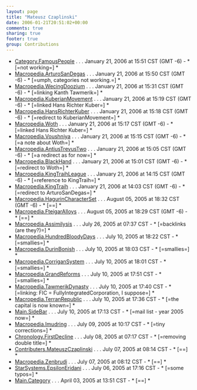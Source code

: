 ```yaml
---
layout: page
title: "Mateusz Czaplinski"
date: 2006-01-21T20:51:02+00:00
comments: true
sharing: true
footer: true
group: Contributions
---
```


* [Category.FamousPeople](/category/famous-people)  . . . January 21, 2006 at 15:51 CST (GMT -6) - * [=not working=] * 
* [Macropedia.ArturoSanDegas](/macropedia/arturo-san-degas)  . . . January 21, 2006 at 15:50 CST (GMT -6) - * [=umph, categories not working.=] * 
* [Macropedia.WecingDoozium](/macropedia/wecing-doozium)  . . . January 21, 2006 at 15:31 CST (GMT -6) - * [=linking Kanth Tawmerik=] * 
* [Macropedia.KuberianMovement](/macropedia/kuberian-movement)  . . . January 21, 2006 at 15:19 CST (GMT -6) - * [=linked Hans Richter Kuber=] * 
* [Macropedia.HansRichterKuber](/macropedia/hans-richter-kuber)  . . . January 21, 2006 at 15:18 CST (GMT -6) - * [=redirect to KuberianMovement=] * 
* [Macropedia.Woth](/macropedia/woth)  . . . January 21, 2006 at 15:17 CST (GMT -6) - * [=linked Hans Richter Kuber=] * 
* [Macropedia.Voushniya](/macropedia/voushniya)  . . . January 21, 2006 at 15:15 CST (GMT -6) - * [=a note about Woth=] * 
* [Macropedia.AntiusTrevusTwo](/macropedia/antius-trevus-two)  . . . January 21, 2006 at 15:05 CST (GMT -6) - * [=a redirect as for now=] * 
* [Macropedia.BlackHand](/macropedia/black-hand)  . . . January 21, 2006 at 15:01 CST (GMT -6) - * [=redirect to Woth=] * 
* [Macropedia.KingTraihLeague](/macropedia/king-traih-league)  . . . January 21, 2006 at 14:15 CST (GMT -6) - * [=reference to KingTraih=] * 
* [Macropedia.KingTraih](/macropedia/king-traih)  . . . January 21, 2006 at 14:03 CST (GMT -6) - * [=redirect to ArturoSanDegas=] * 
* [Macropedia.HagurinCharacterSet](/macropedia/hagurin-character-set)  . . . August 05, 2005 at 18:32 CST (GMT -6) - * [==] * 
* [Macropedia.FteigarAlloys](/macropedia/fteigar-alloys)  . . . August 05, 2005 at 18:29 CST (GMT -6) - * [==] * 
* [Macropedia.Assimilysis](/macropedia/assimilysis)  . . . July 26, 2005 at 07:37 CST - * [=backlinks (are they?)=] * 
* [Macropedia.HundredBloodyDays](/macropedia/hundred-bloody-days)  . . . July 10, 2005 at 18:22 CST - * [=smallies=] * 
* [Macropedia.DurinBonish](/macropedia/durin-bonish)  . . . July 10, 2005 at 18:03 CST - * [=smallies=] * 
* [Macropedia.CorriganSystem](/macropedia/corrigan-system)  . . . July 10, 2005 at 18:01 CST - * [=smallies=] * 
* [Macropedia.GrandReforms](/macropedia/grand-reforms)  . . . July 10, 2005 at 17:51 CST - * [=smallies=] * 
* [Macropedia.TawmerikDynasty](/macropedia/tawmerik-dynasty)  . . . July 10, 2005 at 17:40 CST - * [=linking: FIC = FullyIntegratedCorporation, I suppose=] * 
* [Macropedia.TerranRepublic](/macropedia/terran-republic)  . . . July 10, 2005 at 17:36 CST - * [=the capital is now known=] * 
* [Main.SideBar](/main/side-bar)  . . . July 10, 2005 at 17:13 CST - * [=mail list - year 2005 now=] * 
* [Macropedia.Imudring](/macropedia/imudring)  . . . July 09, 2005 at 10:17 CST - * [=tiny corrections=] * 
* [Chronology.FirstDecline](/chronology/first-decline)  . . . July 08, 2005 at 07:17 CST - * [=removing double title=] * 
* [Contributers.MateuszCzaplinski](/contributers/mateusz-czaplinski)  . . . July 07, 2005 at 08:14 CST - * [==] * 
* [Macropedia.Zenbrudi](/macropedia/zenbrudi)  . . . July 07, 2005 at 08:12 CST - * [==] * 
* [StarSystems.EpsilonEridani](/star-systems/epsilon-eridani)  . . . July 06, 2005 at 17:16 CST - * [=some typos=] * 
* [Main.Category](/main/category)  . . . April 03, 2005 at 13:51 CST - * [==] * 
